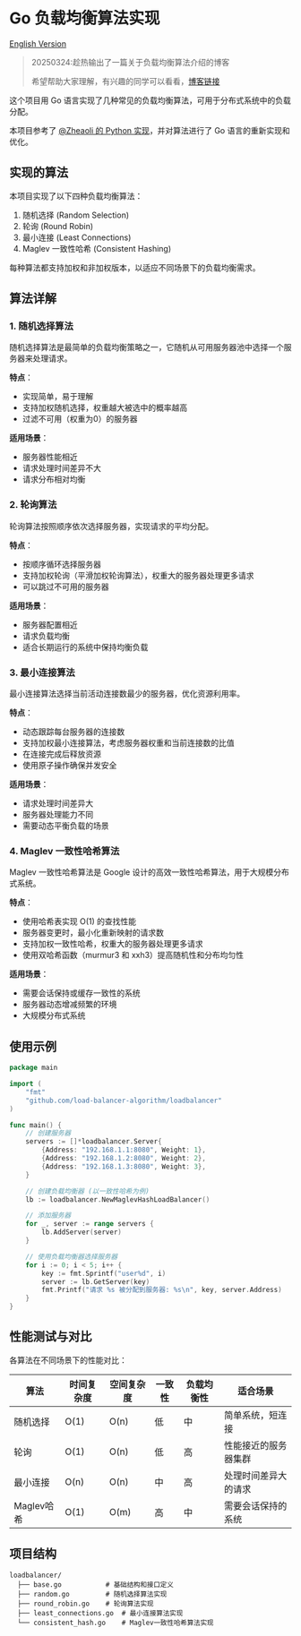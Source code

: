 # Go 负载均衡算法实现

[English Version](./docs/README.en.md)

> 20250324:趁热输出了一篇关于负载均衡算法介绍的博客
>
> 希望帮助大家理解，有兴趣的同学可以看看，[博客链接](https://zhengyua.cn/new_blog/blog/2025/03/24/深入理解四种经典负载均衡算法/)
>
>

这个项目用 Go 语言实现了几种常见的负载均衡算法，可用于分布式系统中的负载分配。

本项目参考了 [@Zheaoli 的 Python 实现](https://github.com/Zheaoli/load-balancer-algorithm)，并对算法进行了 Go 语言的重新实现和优化。

## 实现的算法

本项目实现了以下四种负载均衡算法：

1. 随机选择 (Random Selection)
2. 轮询 (Round Robin)
3. 最小连接 (Least Connections)
4. Maglev 一致性哈希 (Consistent Hashing)

每种算法都支持加权和非加权版本，以适应不同场景下的负载均衡需求。

## 算法详解

### 1. 随机选择算法

随机选择算法是最简单的负载均衡策略之一，它随机从可用服务器池中选择一个服务器来处理请求。

**特点**：
- 实现简单，易于理解
- 支持加权随机选择，权重越大被选中的概率越高
- 过滤不可用（权重为0）的服务器

**适用场景**：
- 服务器性能相近
- 请求处理时间差异不大
- 请求分布相对均衡

### 2. 轮询算法

轮询算法按照顺序依次选择服务器，实现请求的平均分配。

**特点**：
- 按顺序循环选择服务器
- 支持加权轮询（平滑加权轮询算法），权重大的服务器处理更多请求
- 可以跳过不可用的服务器

**适用场景**：
- 服务器配置相近
- 请求负载均衡
- 适合长期运行的系统中保持均衡负载

### 3. 最小连接算法

最小连接算法选择当前活动连接数最少的服务器，优化资源利用率。

**特点**：
- 动态跟踪每台服务器的连接数
- 支持加权最小连接算法，考虑服务器权重和当前连接数的比值
- 在连接完成后释放资源
- 使用原子操作确保并发安全

**适用场景**：
- 请求处理时间差异大
- 服务器处理能力不同
- 需要动态平衡负载的场景

### 4. Maglev 一致性哈希算法

Maglev 一致性哈希算法是 Google 设计的高效一致性哈希算法，用于大规模分布式系统。

**特点**：
- 使用哈希表实现 O(1) 的查找性能
- 服务器变更时，最小化重新映射的请求数
- 支持加权一致性哈希，权重大的服务器处理更多请求
- 使用双哈希函数（murmur3 和 xxh3）提高随机性和分布均匀性

**适用场景**：
- 需要会话保持或缓存一致性的系统
- 服务器动态增减频繁的环境
- 大规模分布式系统

## 使用示例

```go
package main

import (
    "fmt"
    "github.com/load-balancer-algorithm/loadbalancer"
)

func main() {
    // 创建服务器
    servers := []*loadbalancer.Server{
        {Address: "192.168.1.1:8080", Weight: 1},
        {Address: "192.168.1.2:8080", Weight: 2},
        {Address: "192.168.1.3:8080", Weight: 3},
    }

    // 创建负载均衡器 (以一致性哈希为例)
    lb := loadbalancer.NewMaglevHashLoadBalancer()

    // 添加服务器
    for _, server := range servers {
        lb.AddServer(server)
    }

    // 使用负载均衡器选择服务器
    for i := 0; i < 5; i++ {
        key := fmt.Sprintf("user%d", i)
        server := lb.GetServer(key)
        fmt.Printf("请求 %s 被分配到服务器: %s\n", key, server.Address)
    }
}
```

## 性能测试与对比

各算法在不同场景下的性能对比：

| 算法 | 时间复杂度 | 空间复杂度 | 一致性 | 负载均衡性 | 适合场景 |
|------|------------|------------|--------|------------|----------|
| 随机选择 | O(1) | O(n) | 低 | 中 | 简单系统，短连接 |
| 轮询 | O(1) | O(n) | 低 | 高 | 性能接近的服务器集群 |
| 最小连接 | O(n) | O(n) | 中 | 高 | 处理时间差异大的请求 |
| Maglev哈希 | O(1) | O(m) | 高 | 中 | 需要会话保持的系统 |

## 项目结构

```
loadbalancer/
  ├── base.go           # 基础结构和接口定义
  ├── random.go         # 随机选择算法实现
  ├── round_robin.go    # 轮询算法实现
  ├── least_connections.go  # 最小连接算法实现
  └── consistent_hash.go    # Maglev一致性哈希算法实现
```

